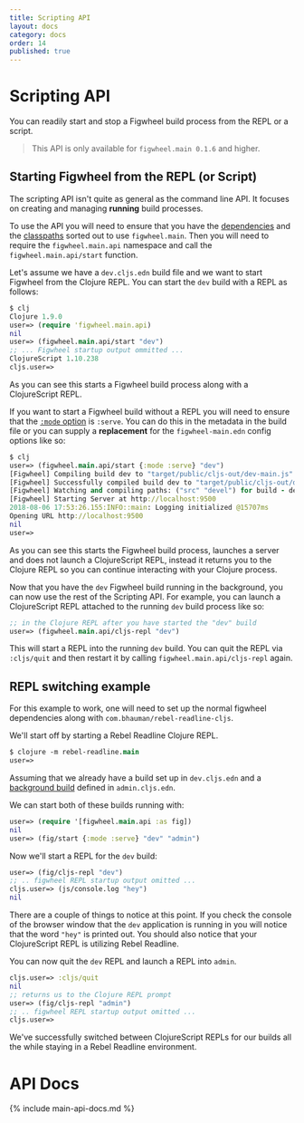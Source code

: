 ```yaml
---
title: Scripting API
layout: docs
category: docs
order: 14
published: true
---
```


# Scripting API

<div class="lead-in">You can readily start and stop a Figwheel build
process from the REPL or a script.</div>

> This API is only available for `figwheel.main 0.1.6` and higher.

## Starting Figwheel from the REPL (or Script)

The scripting API isn't quite as general as the command line API. It focuses on
creating and managing **running** build processes.

To use the API you will need to ensure that you have
the [dependencies](installation) and the [classpaths](classpath)
sorted out to use `figwheel.main`. Then you will need to require the
`figwheel.main.api` namespace and call the `figwheel.main.api/start`
function.

Let's assume we have a `dev.cljs.edn` build file and we want to start
Figwheel from the Clojure REPL. You can start the `dev` build with a
REPL as follows:

```clojure
$ clj
Clojure 1.9.0
user=> (require 'figwheel.main.api)
nil
user=> (figwheel.main.api/start "dev")
;; ... Figwheel startup output ommitted ...
ClojureScript 1.10.238
cljs.user=>
```

As you can see this starts a Figwheel build process along with a
ClojureScript REPL.

If you want to start a Figwheel build without a REPL you will need to
ensure that the [`:mode` option][mode] is `:serve`. You can do this in
the metadata in the build file or you can supply a **replacement** for the
`figwheel-main.edn` config options like so:

```clojure
$ clj
user=> (figwheel.main.api/start {:mode :serve} "dev")
[Figwheel] Compiling build dev to "target/public/cljs-out/dev-main.js"
[Figwheel] Successfully compiled build dev to "target/public/cljs-out/dev-main.js" in 0.782 seconds.
[Figwheel] Watching and compiling paths: ("src" "devel") for build - dev
[Figwheel] Starting Server at http://localhost:9500
2018-08-06 17:53:26.155:INFO::main: Logging initialized @15707ms
Opening URL http://localhost:9500
nil
user=>
```

As you can see this starts the Figwheel build process, launches a
server and does not launch a ClojureScript REPL, instead it returns
you to the Clojure REPL so you can continue interacting with your
Clojure process.

Now that you have the `dev` Figwheel build running in the background,
you can now use the rest of the Scripting API. For example, you can
launch a ClojureScript REPL attached to the running `dev` build
process like so:

```clojure
;; in the Clojure REPL after you have started the "dev" build
user=> (figwheel.main.api/cljs-repl "dev")
```

This will start a REPL into the running `dev` build. You can quit the
REPL via `:cljs/quit` and then restart it by calling
`figwheel.main.api/cljs-repl` again.

## REPL switching example

For this example to work, one will need to set up the normal figwheel
dependencies along with `com.bhauman/rebel-readline-cljs`.

We'll start off by starting a Rebel Readline Clojure REPL.

```clojure
$ clojure -m rebel-readline.main
user=>
```

Assuming that we already have a build set up in `dev.cljs.edn` and a
[background build][background-builds] defined in `admin.cljs.edn`.

We can start both of these builds running with:

```clojure
user=> (require '[figwheel.main.api :as fig])
nil
user=> (fig/start {:mode :serve} "dev" "admin")
```

Now we'll start a REPL for the `dev` build:

```clojure
user=> (fig/cljs-repl "dev")
;; .. figwheel REPL startup output omitted ...
cljs.user=> (js/console.log "hey")
nil
```

There are a couple of things to notice at this point.  If you check
the console of the browser window that the `dev` application is
running in you will notice that the word `"hey"` is printed out. You
should also notice that your ClojureScript REPL is utilizing Rebel
Readline.

You can now quit the `dev` REPL and launch a REPL into `admin`.

```clojure
cljs.user=> :cljs/quit
nil
;; returns us to the Clojure REPL prompt
user=> (fig/cljs-repl "admin")
;; .. figwheel REPL startup output omitted ...
cljs.user=>
```

We've successfully switched between ClojureScript REPLs for our builds
all the while staying in a Rebel Readline environment.

# API Docs

{% include main-api-docs.md %}

[mode]: ../config-options#mode
[background-builds]: background_builds
